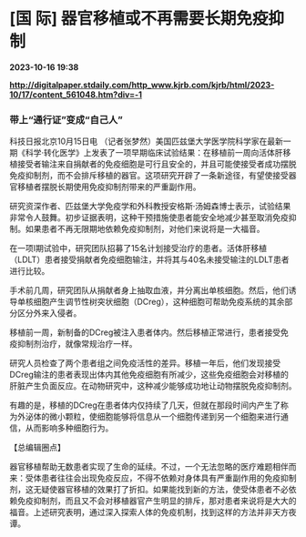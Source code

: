 # [国 际] 器官移植或不再需要长期免疫抑制

**2023-10-16 19:38**

**http://digitalpaper.stdaily.com/http_www.kjrb.com/kjrb/html/2023-10/17/content_561048.htm?div=-1**

### 带上“通行证”变成“自己人”

 科技日报北京10月15日电 （记者张梦然）美国匹兹堡大学医学院科学家在最新一期《科学·转化医学》上发表了一项早期临床试验结果：在移植前一周向活体肝移植接受者输注来自捐献者的免疫细胞是可行且安全的，并且可能使接受者成功摆脱免疫抑制剂，而不会排斥移植的器官。这项研究开辟了一条新途径，有望使接受器官移植者摆脱长期使用免疫抑制剂带来的严重副作用。

 研究资深作者、匹兹堡大学免疫学和外科教授安格斯·汤姆森博士表示，试验结果非常令人鼓舞。初步证据表明，这种干预措施使患者能安全地减少甚至取消免疫抑制。如果患者不再无限期地依赖免疫抑制剂，对他们来说将是一大福音。

 在一项Ⅰ期试验中，研究团队招募了15名计划接受治疗的患者。活体肝移植（LDLT）患者接受捐献者免疫细胞输注，并将其与40名未接受输注的LDLT患者进行比较。

 手术前几周，研究团队从捐献者身上抽取血液，并分离出单核细胞。然后，他们诱导单核细胞产生调节性树突状细胞（DCreg），这种细胞可帮助免疫系统的其余部分区分外来入侵者。

 移植前一周，新制备的DCreg被注入患者体内。然后移植正常进行，患者接受免疫抑制剂治疗，就像常规治疗一样。

 研究人员检查了两个患者组之间免疫活性的差异。移植一年后，他们发现接受DCreg输注的患者表现出体内其他免疫细胞有所减少，这些免疫细胞会对移植的肝脏产生负面反应。在动物研究中，这种减少能够成功地让动物摆脱免疫抑制剂。

 有趣的是，移植的DCreg在患者体内仅持续了几天，但就在那段时间内产生了称为外泌体的微小颗粒，使细胞能够将信息从一个细胞传递到另一个细胞来进行通信，从而影响多种细胞行为。

【总编辑圈点】

 器官移植帮助无数患者实现了生命的延续。不过，一个无法忽略的医疗难题相伴而来：受体患者往往会出现免疫反应，不得不依赖对身体具有严重副作用的免疫抑制剂，这无疑使器官移植的效果打了折扣。如果能找到新的方法，使受体患者不必依赖免疫抑制剂，而且又不会对移植器官产生明显的排斥，那对患者来说将是大大的福音。上述研究表明，通过深入探索人体的免疫机制，找到这样的方法并非天方夜谭。
